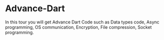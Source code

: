 # Advance-Dart
In this tour you will get Advance Dart Code such as Data types code, Async programming, OS communication, Encryption, File compression, Socket programming.
